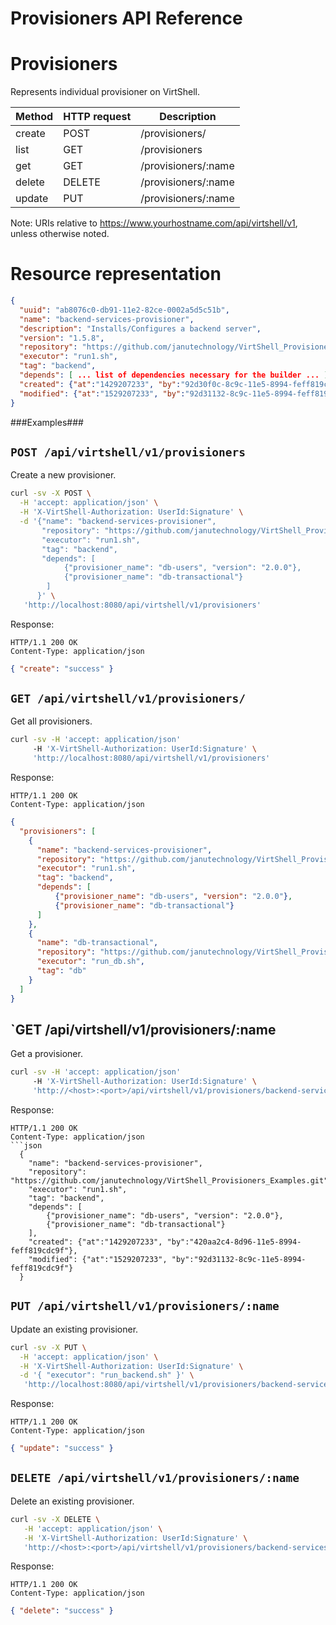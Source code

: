 Provisioners API Reference
==========================

Provisioners
============
Represents individual provisioner on VirtShell.


| Method | HTTP request | Description |
| --- | --- | ---- |
| create | POST | /provisioners/ | Creates a new provisioner in the system. |
| list | GET | /provisioners | Retrieves the list of provisioners. |
| get | GET | /provisioners/:name | Gets one provisioner by name. |
| delete | DELETE | /provisioners/:name | Deletes an existing provisioner. |
| update | PUT | /provisioners/:name | Updates an existing provisioner. |

Note:
URIs relative to https://www.yourhostname.com/api/virtshell/v1, unless otherwise noted.

Resource representation
=======================
```json
{
  "uuid": "ab8076c0-db91-11e2-82ce-0002a5d5c51b",
  "name": "backend-services-provisioner",
  "description": "Installs/Configures a backend server",
  "version": "1.5.8",
  "repository": "https://github.com/janutechnology/VirtShell_Provisioners_Examples.git",
  "executor": "run1.sh",
  "tag": "backend",
  "depends": [ ... list of dependencies necessary for the builder ... ],
  "created": {"at":"1429207233", "by":"92d30f0c-8c9c-11e5-8994-feff819cdc9f"},
  "modified": {"at":"1529207233", "by":"92d31132-8c9c-11e5-8994-feff819cdc9f"}
}
```

###Examples###

`POST /api/virtshell/v1/provisioners`
--------------------------------------------

Create a new provisioner.

```sh
curl -sv -X POST \
  -H 'accept: application/json' \
  -H 'X-VirtShell-Authorization: UserId:Signature' \
  -d '{"name": "backend-services-provisioner",
       "repository": "https://github.com/janutechnology/VirtShell_Provisioners_Examples.git",
       "executor": "run1.sh",
       "tag": "backend",
       "depends": [
            {"provisioner_name": "db-users", "version": "2.0.0"},
            {"provisioner_name": "db-transactional"}
        ]
      }' \
   'http://localhost:8080/api/virtshell/v1/provisioners'
```

Response:
```
HTTP/1.1 200 OK
Content-Type: application/json
```
```json
{ "create": "success" }
```

`GET /api/virtshell/v1/provisioners/`
----------------------------------------------

Get all provisioners.

```sh
curl -sv -H 'accept: application/json' 
     -H 'X-VirtShell-Authorization: UserId:Signature' \ 
     'http://localhost:8080/api/virtshell/v1/provisioners'
```

Response:
```
HTTP/1.1 200 OK
Content-Type: application/json
```
```json
{
  "provisioners": [
    {
      "name": "backend-services-provisioner",
      "repository": "https://github.com/janutechnology/VirtShell_Provisioners_Examples.git",
      "executor": "run1.sh",
      "tag": "backend",
      "depends": [
          {"provisioner_name": "db-users", "version": "2.0.0"},
          {"provisioner_name": "db-transactional"}
      ]
    },
    {
      "name": "db-transactional",
      "repository": "https://github.com/janutechnology/VirtShell_Provisioners_Examples.git",
      "executor": "run_db.sh",
      "tag": "db"
    }
  ]
}
```

`GET /api/virtshell/v1/provisioners/:name
----------------------------------------------

Get a provisioner.

```sh
curl -sv -H 'accept: application/json' 
     -H 'X-VirtShell-Authorization: UserId:Signature' \ 
     'http://<host>:<port>/api/virtshell/v1/provisioners/backend-services-provisioner'
```

Response:

```
HTTP/1.1 200 OK
Content-Type: application/json
```json
  {
    "name": "backend-services-provisioner",
    "repository": "https://github.com/janutechnology/VirtShell_Provisioners_Examples.git",
    "executor": "run1.sh",
    "tag": "backend",
    "depends": [
        {"provisioner_name": "db-users", "version": "2.0.0"},
        {"provisioner_name": "db-transactional"}
    ],
    "created": {"at":"1429207233", "by":"420aa2c4-8d96-11e5-8994-feff819cdc9f"},
    "modified": {"at":"1529207233", "by":"92d31132-8c9c-11e5-8994-feff819cdc9f"}    
  }
```

`PUT /api/virtshell/v1/provisioners/:name`
----------------------------------------------

Update an existing provisioner.

```sh
curl -sv -X PUT \
  -H 'accept: application/json' \
  -H 'X-VirtShell-Authorization: UserId:Signature' \
  -d '{ "executor": "run_backend.sh" }' \
   'http://localhost:8080/api/virtshell/v1/provisioners/backend-services-provisioner
```

Response:
```
HTTP/1.1 200 OK
Content-Type: application/json
```
```json
{ "update": "success" }
```

`DELETE /api/virtshell/v1/provisioners/:name`
----------------------------------------------

Delete an existing provisioner.

```sh
curl -sv -X DELETE \
   -H 'accept: application/json' \
   -H 'X-VirtShell-Authorization: UserId:Signature' \
   'http://<host>:<port>/api/virtshell/v1/provisioners/backend-services-provisioner
```

Response:
```
HTTP/1.1 200 OK
Content-Type: application/json
```
```json
{ "delete": "success" }
```